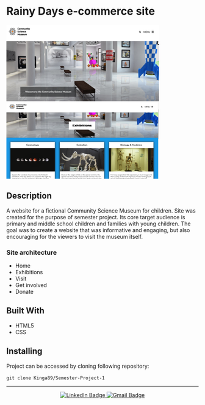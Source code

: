 <h1>Rainy Days e-commerce site</h1>

<div id="images">
<img src="images/screenshot.museum.png" width="400" height="200"/>
<img src="images/screenshot.museum2.png" width="400" height="200"/>
</div>

<h2>Description</h2>
<p>A website for a fictional Community Science Museum for children. Site was created for the purpose of semester project. Its core target audience is primary and middle school children and families with young children. The goal was to create a website that was informative and engaging, but also encouraging for the viewers to visit the museum itself. </p>

<h3>Site architecture</h3>
<ul>
<li>Home</li>
<li>Exhibitions </li>
<li>Visit</li>
<li>Get involved</li>
<li>Donate</li>
</ul>


<h2>Built With</h2> 
<ul>
<li>HTML5</li>
<li>CSS</li>
</ul>



<h2>Installing</h2> 
Project can be accessed by cloning following repository: 


```
git clone Kinga89/Semester-Project-1
```

---

<div id="social" align="center">
<a href="https://www.linkedin.com/in/kinga-kot-3a4b8a149/">
  <img src="https://img.shields.io/badge/LinkedIn-blue?style=for-the-badge&logo=linkedin&logoColor=white" alt="LinkedIn Badge"/>
 </a>
  <a href="kotkiga89@gmail.com">
  <img src="https://img.shields.io/badge/Gmail-D14836?style=for-the-badge&logo=gmail&logoColor=white" alt="Gmail Badge"/>
 </a>
</div>


<div align="center">
  <img src="https://komarev.com/ghpvc/?username=Kinga89&style=flat-square&color=blue" alt=""/>
</div>
